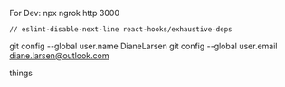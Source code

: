 For Dev:
npx ngrok http 3000

    // eslint-disable-next-line react-hooks/exhaustive-deps

git config --global user.name DianeLarsen
git config --global user.email diane.larsen@outlook.com

things